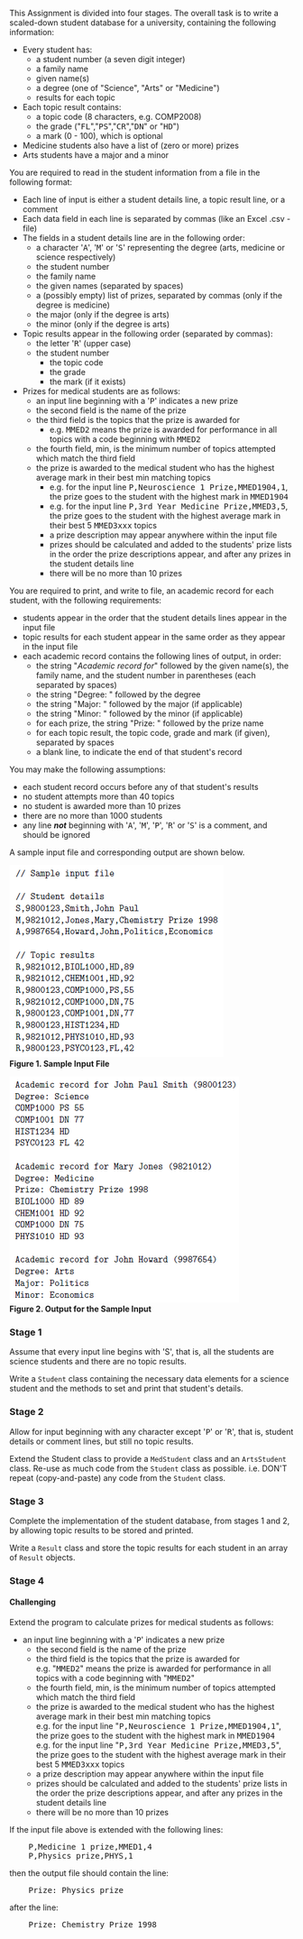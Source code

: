 This Assignment is divided into four stages. The overall task is to write a scaled-down student database for a
university, containing the following information:

- Every student has:
    - a student number (a seven digit integer)
    - a family name
    - given name(s)
    - a degree (one of "Science", "Arts" or "Medicine")
    - results for each topic
- Each topic result contains:
    - a topic code (8 characters, e.g. COMP2008)
    - the grade ("<samp>FL</samp>","<samp>PS</samp>","<samp>CR</samp>","<samp>DN</samp>" or "<samp>HD</samp>")
    - a mark (0 - 100), which is optional
- Medicine students also have a list of (zero or more) prizes
- Arts students have a major and a minor

You are required to read in the student information from a file in the following format:

- Each line of input is either a student details line, a topic result line, or a comment
- Each data field in each line is separated by commas (like an Excel .csv - file)
- The fields in a student details line are in the following order:
    - a character '<samp>A</samp>', '<samp>M</samp>' or '<samp>S</samp>' representing the degree (arts, medicine or
      science respectively)
    - the student number
    - the family name
    - the given names (separated by spaces)
    - a (possibly empty) list of prizes, separated by commas (only if the degree is medicine)
    - the major (only if the  degree is arts)
    - the minor (only if the degree is arts)
- Topic results appear in the following order (separated by commas):
    - the letter '<samp>R</samp>' (upper case)
    - the student number
        - the topic code
        - the grade
        - the mark (if it exists)
- Prizes for medical students are as follows:
    - an input line beginning with a '<samp>P</samp>' indicates a new prize
    - the second field is the name of the prize
    - the third field is the topics that the prize is awarded for
        - e.g. <samp>MMED2</samp> means the prize is awarded for performance in all topics with a code beginning
          with <samp>MMED2</samp>
    - the fourth field, min, is the minimum number of topics attempted which match the third field
    - the prize is awarded to the medical student who has the highest average mark in their best min matching topics
        - e.g. for the input line <samp>P,Neuroscience 1 Prize,MMED1904,1</samp>, the prize goes to the student with the
          highest mark in <samp>MMED1904</samp>
        - e.g. for the input line <samp>P,3rd Year Medicine Prize,MMED3,5</samp>, the prize goes to the student with the
          highest average mark in their best 5 <samp>MMED3xxx</samp> topics
        - a prize description may appear anywhere within the input file
        - prizes should be calculated and added to the students' prize lists in the order the prize descriptions appear,
          and after any prizes in the student details line
        - there will be no more than 10 prizes

You are required to print, and write to file, an academic record for each student, with the following requirements:

- students appear in the order that the student details lines appear in the input file
- topic results for each student appear in the same order as they appear in the input file
- each academic record contains the following lines of output, in order:
    - the string "_Academic record for_" followed by the given name(s), the family name, and the student number in
      parentheses (each separated by spaces)
    - the string "Degree: " followed by the degree
    - the string "Major: " followed by the major (if applicable)
    - the string "Minor: " followed by the minor (if applicable)
    - for each prize, the string "Prize: " followed by the prize name
    - for each topic result, the topic code, grade and mark (if given), separated by spaces
    - a blank line, to indicate the end of that student's record

You may make the following assumptions:

- each student record occurs before any of that student's results
- no student attempts more than 40 topics
- no student is awarded more than 10 prizes
- there are no more than 1000 students
- any line _**not**_ beginning with '<samp>A</samp>', '<samp>M</samp>', '<samp>P</samp>', '<samp>R</samp>'
  or '<samp>S</samp>' is a comment, and should be ignored

A sample input file and corresponding output are shown below.

![Sample Input File](../assets/sampleInput.png "Sample Input")<br>
**Figure 1. Sample Input File**

![Output for the Sample Input](../assets/sampleOutput.png "Output for Sample Input")<br>
**Figure 2. Output for the Sample Input**

### Stage 1

Assume that every input line begins with 'S', that is, all the students are science students and there are no topic
results.

Write a `Student` class containing the necessary data elements for a science student and the methods to set and print
that student's details.

### Stage 2

Allow for input beginning with any character except '<samp>P</samp>' or '<samp>R</samp>', that is, student details or
comment lines, but still no topic results.

Extend the Student class to provide a `MedStudent` class and an `ArtsStudent` class. Re-use as much code from
the `Student`
class as possible. i.e. DON'T repeat (copy-and-paste) any code from the `Student` class.

### Stage 3

Complete the implementation of the student database, from stages 1 and 2, by allowing topic results to be stored and
printed.

Write a `Result` class and store the topic results for each student in an array of `Result` objects.

### Stage 4

#### Challenging

Extend the program to calculate prizes for medical students as follows:

- an input line beginning with a '<samp>P</samp>' indicates a new prize
    - the second field is the name of the prize
    - the third field is the topics that the prize is awarded for  
      e.g. "<samp>MMED2</samp>" means the prize is awarded for performance in all topics with a code beginning with
      "<samp>MMED2</samp>"
    - the fourth field, min, is the minimum number of topics attempted which match the third field
    - the prize is awarded to the medical student who has the highest average mark in their best min matching topics  
      e.g. for the input line "<samp>P,Neuroscience 1 Prize,MMED1904,1</samp>", the prize goes to the student with the
      highest mark in <samp>MMED1904</samp>  
      e.g. for the input line "<samp>P,3rd Year Medicine Prize,MMED3,5</samp>", the prize goes to the student with the
      highest average mark in their best 5 <samp>MMED3xxx</samp> topics
    - a prize description may appear anywhere within the input file
    - prizes should be calculated and added to the students' prize lists in the order the prize descriptions appear, and
      after any prizes in the student details line
    - there will be no more than 10 prizes

If the input file above is extended with the following lines:
<pre>
    P,Medicine 1 prize,MMED1,4
    P,Physics prize,PHYS,1
</pre>
then the output file should contain the line:
<pre>
    Prize: Physics prize
</pre>
after the line:
<pre>
    Prize: Chemistry Prize 1998
</pre>